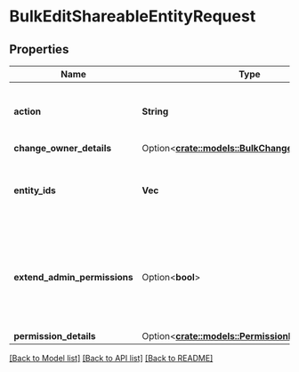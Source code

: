 # BulkEditShareableEntityRequest

## Properties

Name | Type | Description | Notes
------------ | ------------- | ------------- | -------------
**action** | **String** | Allowed action for bulk edit shareable entity | 
**change_owner_details** | Option<[**crate::models::BulkChangeOwnerDetails**](BulkChangeOwnerDetails.md)> |  | [optional]
**entity_ids** | **Vec<i64>** | The id list of shareable entities to be changed. | 
**extend_admin_permissions** | Option<**bool**> | Whether the actions are executed by users with Administer Jira global permission. | [optional]
**permission_details** | Option<[**crate::models::PermissionDetails**](PermissionDetails.md)> |  | [optional]

[[Back to Model list]](../README.md#documentation-for-models) [[Back to API list]](../README.md#documentation-for-api-endpoints) [[Back to README]](../README.md)


